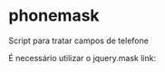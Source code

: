# phonemask
Script para tratar campos de telefone

É necessário utilizar o jquery.mask
link: <script src="http://igorescobar.github.io/jQuery-Mask-Plugin/js/jquery.mask.min.js"></script>
